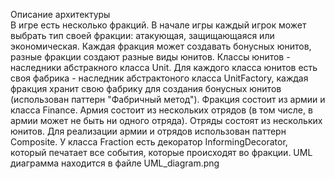 Описание архитектуры\
В игре есть несколько фракций. В начале игры 
каждый игрок может выбрать тип своей фракции: 
атакующая, защищающаяся или экономическая. 
Каждая фракция может создавать бонусных юнитов, 
разные фракции создают разные виды юнитов.
Классы юнитов - наследники абстракного класса 
Unit. Для каждого класса юнитов есть своя 
фабрика - наследник абстрактоного класса 
UnitFactory, каждая фракция хранит свою фабрику 
для создания бонусных юнитов (использован 
паттерн "Фабричный метод"). Фракция состоит 
из армии и класса Finance. Армия состоит из 
нескольких отрядов (в том числе, в армии может 
не быть ни одного отряда). Отряды состоят из 
нескольких юнитов. Для реализации армии и 
отрядов использован паттерн Composite. У класса 
Fraction есть декоратор InformingDecorator, 
который печатает все события, которые 
происходят во фракции. 
UML диаграмма находится в файле UML_diagram.png